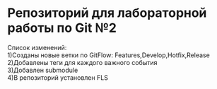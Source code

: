 # Репозиторий для лабораторной работы по Git №2
Список изменений:  
1)Созданы новые ветки по GitFlow: Features,Develop,Hotfix,Release  
2)Добавлены теги для каждого важного события  
3)Добавлен submodule   
4)В репозиторий установлен FLS  
